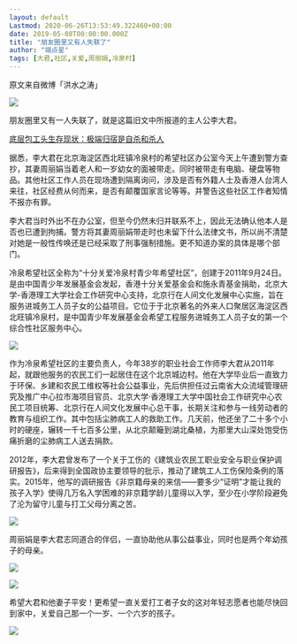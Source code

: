 ```yaml
---
layout: default
Lastmod: 2020-06-26T13:53:49.322460+00:00
date: 2019-05-08T00:00:00.000Z
title: "朋友圈里又有人失联了"
author: "端点星"
tags: [大君,社区,关爱,周丽娟,冷泉村]
---
```


原文来自微博「洪水之涛」

![](https://images.weserv.nl/?url=https%3A//i.imgur.com/VmzT0IV.jpg)

朋友圈里又有一人失联了，就是这篇旧文中所报道的主人公李大君。

[底层包工头生存现状：极端归宿是自杀和杀人](https://m.sohu.com/n/437634643/)

据悉，李大君在北京海淀区西北旺镇冷泉村的希望社区办公室今天上午遭到警方查抄，其妻周丽娟当着老人和一岁幼女的面被带走。同时被带走有电脑、硬盘等物品。其他社区工作人员在现场遭到隔离询问，涉及是否有外籍人士及香港人台湾人来往，社区经费从何而来，是否有颠覆国家言论等等。并警告这些社区工作者知情不报亦有罪。

李大君当时外出不在办公室，但至今仍然未归并联系不上，因此无法确认他本人是否也已遭到拘捕。警方将其妻周丽娟带走时也未留下什么法律文书，所以尚不清楚对她是一般性传唤还是已经采取了刑事强制措施。更不知道办案的具体是哪个部门。

冷泉希望社区全称为“十分关爱冷泉村青少年希望社区”，创建于2011年9月24日。是由中国青少年发展基金会发起，香港十分关爱基金会和施永青基金捐助，北京大学-香港理工大学社会工作研究中心支持，北京行在人间文化发展中心实施，旨在服务进城务工人员子女的公益项目。它位于于北京著名的外来人口聚居区海淀区西北旺镇冷泉村，是中国青少年发展基金会希望工程服务进城务工人员子女的第一个综合性社区服务中心。

![](https://images.weserv.nl/?url=https%3A//i.imgur.com/PqiXV0t.jpg)

作为冷泉希望社区的主要负责人，今年38岁的职业社会工作师李大君从2011年起，就跟他服务的农民工们一起居住在这个北京城边村。他在大学毕业后一直致力于环保、乡建和农民工维权等社会公益事业，先后供担任过云南省大众流域管理研究及推广中心拉市海项目官员、北京大学·香港理工大学中国社会工作研究中心农民工项目统筹、北京行在人间文化发展中心总干事，长期关注和参与一线劳动者的教育与组织工作。其中包括尘肺病工人的救助工作。几天前，他还坐了二十多个小时的硬座，辗转一千七百多公里，从北京颠簸到湖北桑植，为那里大山深处饱受伤痛折磨的尘肺病工人送去捐款。

2012年，李大君曾发布了一个关于工伤的《建筑业农民工职业安全与职业保护调研报告》，后来得到全国政协主要领导的批示，推动了建筑工人工伤保险条例的落实。2015年，他写的调研报告《非京籍母亲的来信——要多少“证明”才能让我的孩子入学》使得几万名入学困难的非京籍学龄儿童得以入学，至少在小学阶段避免了沦为留守儿童与打工父母分离之苦。

![](https://images.weserv.nl/?url=https%3A//i.imgur.com/KaYm7V9.jpg)

周丽娟是李大君志同道合的伴侣，一直协助他从事公益事业，同时也是两个年幼孩子的母亲。

![](https://images.weserv.nl/?url=https%3A//i.imgur.com/RYwHzlq.jpg)

![](https://images.weserv.nl/?url=https%3A//i.imgur.com/LbWf5b2.jpg)

希望大君和他妻子平安！更希望一直关爱打工者子女的这对年轻志愿者也能尽快回到家中，关爱自己那一个一岁、一个六岁的孩子。

![](https://images.weserv.nl/?url=https%3A//i.imgur.com/TY65jdY.jpg)

